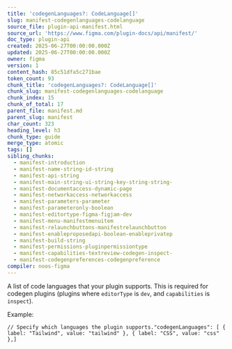 ```yaml
---
title: 'codegenLanguages?: CodeLanguage[]'
slug: manifest-codegenlanguages-codelanguage
source_file: plugin-api-manifest.html
source_url: 'https://www.figma.com/plugin-docs/api/manifest/'
doc_type: plugin-api
created: 2025-06-27T00:00:00.000Z
updated: 2025-06-27T00:00:00.000Z
owner: figma
version: 1
content_hash: 85c51dfa5c271bae
token_count: 93
chunk_title: 'codegenLanguages?: CodeLanguage[]'
chunk_slug: manifest-codegenlanguages-codelanguage
chunk_index: 15
chunk_of_total: 17
parent_file: manifest.md
parent_slug: manifest
char_count: 323
heading_level: h3
chunk_type: guide
merge_type: atomic
tags: []
sibling_chunks:
  - manifest-introduction
  - manifest-name-string-id-string
  - manifest-api-string
  - manifest-main-string-ui-string-key-string-string-
  - manifest-documentaccess-dynamic-page
  - manifest-networkaccess-networkaccess
  - manifest-parameters-parameter
  - manifest-parameteronly-boolean
  - manifest-editortype-figma-figjam-dev
  - manifest-menu-manifestmenuitem
  - manifest-relaunchbuttons-manifestrelaunchbutton
  - manifest-enableproposedapi-boolean-enableprivatep
  - manifest-build-string
  - manifest-permissions-pluginpermissiontype
  - manifest-capabilities-textreview-codegen-inspect-
  - manifest-codegenpreferences-codegenpreference
compiler: noos-figma
---
```


A list of code languages that your plugin supports. This is required for codegen plugins (plugins
where `editorType` is `dev`, and `capabilities` is `inspect`).

Example:

```
// Specify which languages the plugin supports."codegenLanguages": [ { label: "Tailwind", value: "tailwind" }, { label: "CSS", value: "css" },]
```
